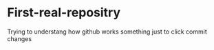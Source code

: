 # First-real-repositry
Trying to understang how github works
something just to click commit changes
